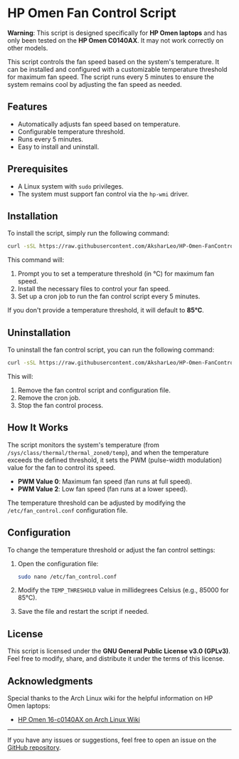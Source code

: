 # HP Omen Fan Control Script

**Warning**: This script is designed specifically for **HP Omen laptops** and has only been tested on the **HP Omen C0140AX**. It may not work correctly on other models.

This script controls the fan speed based on the system's temperature. It can be installed and configured with a customizable temperature threshold for maximum fan speed. The script runs every 5 minutes to ensure the system remains cool by adjusting the fan speed as needed.

## Features
- Automatically adjusts fan speed based on temperature.
- Configurable temperature threshold.
- Runs every 5 minutes.
- Easy to install and uninstall.

## Prerequisites
- A Linux system with `sudo` privileges.
- The system must support fan control via the `hp-wmi` driver.

## Installation

To install the script, simply run the following command:

```bash
curl -sSL https://raw.githubusercontent.com/AksharLeo/HP-Omen-FanControl/refs/heads/main/fan_control_manager.sh -o /tmp/fan_control_manager.sh && sudo bash /tmp/fan_control_manager.sh install && rm -f /tmp/fan_control_manager.sh

```

This command will:
1. Prompt you to set a temperature threshold (in °C) for maximum fan speed.
2. Install the necessary files to control your fan speed.
3. Set up a cron job to run the fan control script every 5 minutes.

If you don't provide a temperature threshold, it will default to **85°C**.

## Uninstallation

To uninstall the fan control script, you can run the following command:

```bash
curl -sSL https://raw.githubusercontent.com/AksharLeo/HP-Omen-FanControl/refs/heads/main/fan_control_manager.sh -o /tmp/fan_control_manager.sh && sudo bash /tmp/fan_control_manager.sh uninstall && rm -f /tmp/fan_control_manager.sh

```

This will:
1. Remove the fan control script and configuration file.
2. Remove the cron job.
3. Stop the fan control process.

## How It Works

The script monitors the system's temperature (from `/sys/class/thermal/thermal_zone0/temp`), and when the temperature exceeds the defined threshold, it sets the PWM (pulse-width modulation) value for the fan to control its speed.

- **PWM Value 0**: Maximum fan speed (fan runs at full speed).
- **PWM Value 2**: Low fan speed (fan runs at a lower speed).

The temperature threshold can be adjusted by modifying the `/etc/fan_control.conf` configuration file.

## Configuration

To change the temperature threshold or adjust the fan control settings:

1. Open the configuration file:

   ```bash
   sudo nano /etc/fan_control.conf
   ```

2. Modify the `TEMP_THRESHOLD` value in millidegrees Celsius (e.g., 85000 for 85°C).
3. Save the file and restart the script if needed.

## License

This script is licensed under the **GNU General Public License v3.0 (GPLv3)**. Feel free to modify, share, and distribute it under the terms of this license.

## Acknowledgments

Special thanks to the Arch Linux wiki for the helpful information on HP Omen laptops:

- [HP Omen 16-c0140AX on Arch Linux Wiki](https://wiki.archlinux.org/title/HP_Omen_16-c0140AX)

---

If you have any issues or suggestions, feel free to open an issue on the [GitHub repository](https://github.com/AksharLeo/HP-Omen-FanControl).
